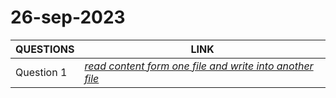 # 26-sep-2023


| QUESTIONS | LINK|
---|---|
| Question 1 | [_read content form one file and write into another file_](https://github.com/garghar06/26-sep-2023/blob/e5aa6407b21e3396cc6c32b080a81542d8d0465a/readWrite.py)|
